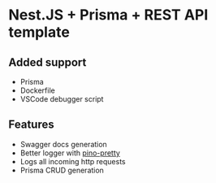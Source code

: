 # Nest.JS + Prisma + REST API template

## Added support
- Prisma
- Dockerfile
- VSCode debugger script

## Features
- Swagger docs generation
- Better logger with [pino-pretty](https://github.com/pinojs/pino-pretty)
- Logs all incoming http requests
- Prisma CRUD generation
